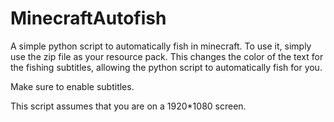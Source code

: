 # MinecraftAutofish
A simple python script to automatically fish in minecraft.
To use it, simply use the zip file as your resource pack. This changes the color of the text for the fishing subtitles, allowing the python script to automatically fish for you.

Make sure to enable subtitles.

This script assumes that you are on a 1920*1080 screen.
